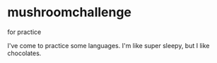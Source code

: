 # mushroomchallenge
for practice

I've come to practice some languages.
I'm like super sleepy, but I like chocolates.

